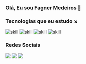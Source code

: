 ### Olá, Eu sou Fagner Medeiros 👋

### Tecnologias que eu estudo ↘

![skill](https://img.shields.io/badge/JavaScript-F7DF1E?style=for-the-badge&logo=javascript&logoColor=black) ![skill](https://img.shields.io/badge/HTML5-E34F26?style=for-the-badge&logo=html5&logoColor=white)
![skill](https://img.shields.io/badge/CSS3-1572B6?style=for-the-badge&logo=css3&logoColor=white)
![skill](https://img.shields.io/badge/React-20232A?style=for-the-badge&logo=react&logoColor=61DAFB)


### Redes Sociais 
![](https://img.shields.io/badge/LinkedIn-0077B5?style=for-the-badge&logo=linkedin&logoColor=white)
![](https://img.shields.io/badge/Instagram-E4405F?style=for-the-badge&logo=instagram&logoColor=white(https://www.instagram.com/fagner_medeirosss/?igshid=MzRlODBiNWFlZA%3D%3D))
![](https://img.shields.io/badge/Facebook-1877F2?style=for-the-badge&logo=facebook&logoColor=white)
